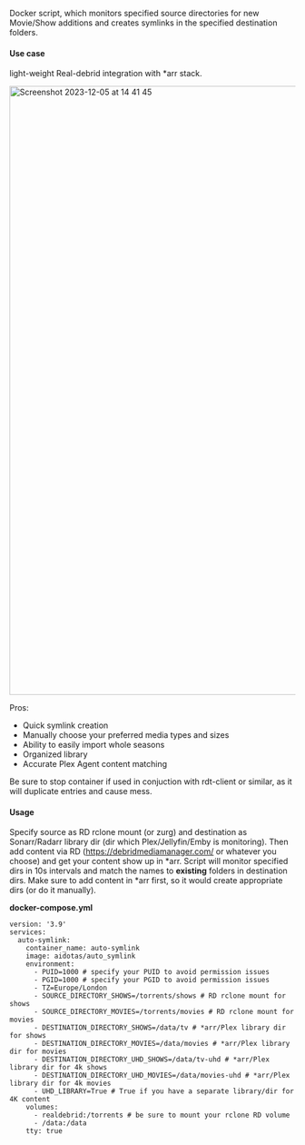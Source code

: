 Docker script, which monitors specified source directories for new Movie/Show additions and creates symlinks in the specified destination folders.

#### Use case
light-weight Real-debrid integration with *arr stack. 

<img width="1072" alt="Screenshot 2023-12-05 at 14 41 45" src="https://github.com/aidac/auto_symlink/assets/16380656/4d734e55-448d-43d9-800e-8a2e1111ec8b">

Pros:
* Quick symlink creation
* Manually choose your preferred media types and sizes
* Ability to easily import whole seasons
* Organized library
* Accurate Plex Agent content matching

Be sure to stop container if used in conjuction with rdt-client or similar, as it will duplicate entries and cause mess.

#### Usage

Specify source as RD rclone mount (or zurg) and destination as Sonarr/Radarr library dir (dir which Plex/Jellyfin/Emby is monitoring). Then add content via RD (https://debridmediamanager.com/ or whatever you choose) and get your content show up in *arr. 
Script will monitor specified dirs in 10s intervals and match the names to **existing** folders in destination dirs. Make sure to add content in *arr first, so it would create appropriate dirs (or do it manually).

**docker-compose.yml**
```
version: '3.9'
services:
  auto-symlink:
    container_name: auto-symlink
    image: aidotas/auto_symlink
    environment:
      - PUID=1000 # specify your PUID to avoid permission issues
      - PGID=1000 # specify your PGID to avoid permission issues
      - TZ=Europe/London
      - SOURCE_DIRECTORY_SHOWS=/torrents/shows # RD rclone mount for shows
      - SOURCE_DIRECTORY_MOVIES=/torrents/movies # RD rclone mount for movies
      - DESTINATION_DIRECTORY_SHOWS=/data/tv # *arr/Plex library dir for shows
      - DESTINATION_DIRECTORY_MOVIES=/data/movies # *arr/Plex library dir for movies
      - DESTINATION_DIRECTORY_UHD_SHOWS=/data/tv-uhd # *arr/Plex library dir for 4k shows
      - DESTINATION_DIRECTORY_UHD_MOVIES=/data/movies-uhd # *arr/Plex library dir for 4k movies
      - UHD_LIBRARY=True # True if you have a separate library/dir for 4K content
    volumes:
      - realdebrid:/torrents # be sure to mount your rclone RD volume
      - /data:/data
    tty: true
```
